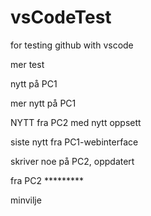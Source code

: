 # vsCodeTest

for testing github with vscode

mer test

nytt på PC1

mer nytt på PC1

NYTT fra PC2 med nytt oppsett

siste nytt fra PC1-webinterface

skriver noe på PC2, oppdatert

fra PC2 *********

minvilje
